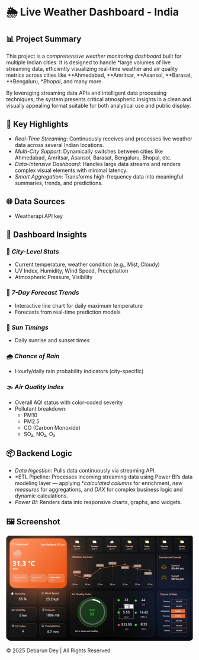 # 🌦️ Live Weather Dashboard - India

## 📊 Project Summary

This project is a *comprehensive weather monitoring dashboard* built for multiple Indian cities. It is designed to handle *large volumes of live streaming data, efficiently visualizing real-time weather and air quality metrics across cities like **Ahmedabad, **Amritsar, **Asansol, **Barasat, **Bengaluru, **Bhopal*, and many more.

By leveraging streaming data APIs and intelligent data processing techniques, the system presents critical atmospheric insights in a clean and visually appealing format suitable for both analytical use and public display.



## 🚀 Key Highlights

- *Real-Time Streaming*: Continuously receives and processes live weather data across several Indian locations.
- *Multi-City Support*: Dynamically switches between cities like Ahmedabad, Amritsar, Asansol, Barasat, Bengaluru, Bhopal, etc.
- *Data-Intensive Dashboard*: Handles large data streams and renders complex visual elements with minimal latency.
- *Smart Aggregation*: Transforms high-frequency data into meaningful summaries, trends, and predictions.



## 🌐 Data Sources

- Weatherapi API key



## 🧠 Dashboard Insights

### 📍 *City-Level Stats*
- Current temperature, weather condition (e.g., Mist, Cloudy)
- UV Index, Humidity, Wind Speed, Precipitation
- Atmospheric Pressure, Visibility

### 📅 *7-Day Forecast Trends*
- Interactive line chart for daily maximum temperature
- Forecasts from real-time prediction models

### 🌅 *Sun Timings*
- Daily sunrise and sunset times

### 🌧️ *Chance of Rain*
- Hourly/daily rain probability indicators (city-specific)

### 🌫️ *Air Quality Index*
- Overall AQI status with color-coded severity
- Pollutant breakdown:
  - PM10
  - PM2.5
  - CO (Carbon Monoxide)
  - SO₂, NO₂, O₃



## 📦 Backend Logic

- *Data Ingestion*: Pulls data continuously via streaming API.
- *ETL Pipeline: Processes incoming streaming data using Power BI’s data modeling layer — applying **calculated columns* for enrichment, *new measures* for aggregations, and *DAX* for complex business logic and dynamic calculations.
- *Power BI*: Renders data into responsive charts, graphs, and widgets.



## 🖼️ Screenshot

![Weather Dashboard](https://github.com/debarundey/Weather-Dashboard/blob/main/images/weather.png)



© 2025 Debarun Dey | All Rights Reserved
